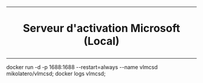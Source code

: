 ----------------------------------------------------------------------------------------------------------------------------------------------------------
# <p align='center'> Serveur d'activation Microsoft (Local) </p>

----------------------------------------------------------------------------------------------------------------------------------------------------------
docker run -d -p 1688:1688 --restart=always --name vlmcsd mikolatero/vlmcsd;
docker logs vlmcsd;
